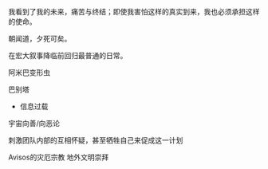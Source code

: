 

我看到了我的未来，痛苦与终结；即使我害怕这样的真实到来，我也必须承担这样的使命。


朝闻道，夕死可矣。

在宏大叙事降临前回归最普通的日常。

阿米巴变形虫

巴别塔
- 信息过载

宇宙向善/向恶论


刺激团队内部的互相怀疑，甚至牺牲自己来促成这一计划

Avisos的灾厄宗教
地外文明崇拜

